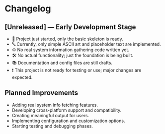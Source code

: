 

# Changelog

## \[Unreleased] — Early Development Stage

* 🚧 Project just started, only the basic skeleton is ready.
* 🔤 Currently, only simple ASCII art and placeholder text are implemented.
* ⚙️ No real system information gathering code written yet.
* 🛠️ No actual functionality; just the foundation is being built.
* 📚 Documentation and config files are still drafts.
* ❗ This project is not ready for testing or use; major changes are expected.

## Planned Improvements

* Adding real system info fetching features.
* Developing cross-platform support and compatibility.
* Creating meaningful output for users.
* Implementing configuration and customization options.
* Starting testing and debugging phases.

